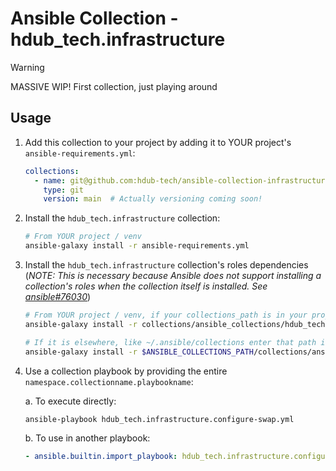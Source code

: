 # Ansible Collection - hdub_tech.infrastructure

> [!WARNING]
> MASSIVE WIP! First collection, just playing around

## Usage

1. Add this collection to your project by adding it to YOUR project's `ansible-requirements.yml`:

   ```yaml
   collections:
     - name: git@github.com:hdub-tech/ansible-collection-infrastructure.git
       type: git
       version: main  # Actually versioning coming soon!
    ```

2. Install the `hdub_tech.infrastructure` collection:

   ```bash
   # From YOUR project / venv
   ansible-galaxy install -r ansible-requirements.yml
   ```

3. Install the `hdub_tech.infrastructure` collection's roles dependencies
   (_NOTE: This is necessary because Ansible does not support installing a
   collection's roles when the collection itself is installed.
   See [ansible#76030]_)

   ```bash
   # From YOUR project / venv, if your collections_path is in your project directory:
   ansible-galaxy install -r collections/ansible_collections/hdub_tech/infrastructure/ansible-requirements.yml
   ```

   ```bash
   # If it is elsewhere, like ~/.ansible/collections enter that path in lieu of $ANSIBLE_COLLECTIONS_PATH
   ansible-galaxy install -r $ANSIBLE_COLLECTIONS_PATH/collections/ansible_collections/hdub_tech/infrastructure/ansible-requirements.yml
   ```

4. Use a collection playbook by providing the entire `namespace.collectionname.playbookname`:

   a. To execute directly:

      ```bash
      ansible-playbook hdub_tech.infrastructure.configure-swap.yml
      ```

   b. To use in another playbook:

      ```yaml
      - ansible.builtin.import_playbook: hdub_tech.infrastructure.configure_swap.yml
      ```

<!-- Links -->
[ansible#76030]: https://github.com/ansible/ansible/issues/76030#issuecomment-942520399
